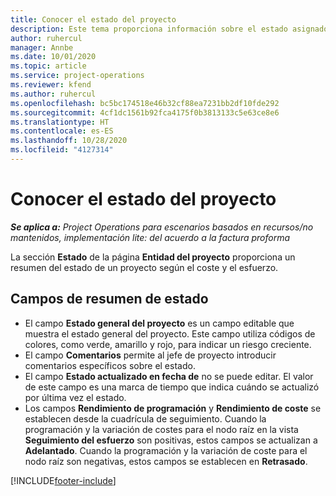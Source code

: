 ```yaml
---
title: Conocer el estado del proyecto
description: Este tema proporciona información sobre el estado asignado a proyectos en Dynamics 365 Project Operations.
author: ruhercul
manager: Annbe
ms.date: 10/01/2020
ms.topic: article
ms.service: project-operations
ms.reviewer: kfend
ms.author: ruhercul
ms.openlocfilehash: bc5bc174518e46b32cf88ea7231bb2df10fde292
ms.sourcegitcommit: 4cf1dc1561b92fca4175f0b3813133c5e63ce8e6
ms.translationtype: HT
ms.contentlocale: es-ES
ms.lasthandoff: 10/28/2020
ms.locfileid: "4127314"
---
```

# <a name="understand-project-status"></a>Conocer el estado del proyecto

_**Se aplica a:** Project Operations para escenarios basados en recursos/no mantenidos, implementación lite: del acuerdo a la factura proforma_


La sección **Estado** de la página **Entidad del proyecto** proporciona un resumen del estado de un proyecto según el coste y el esfuerzo.


## <a name="status-summary-fields"></a>Campos de resumen de estado

- El campo **Estado general del proyecto** es un campo editable que muestra el estado general del proyecto. Este campo utiliza códigos de colores, como verde, amarillo y rojo, para indicar un riesgo creciente. 
- El campo **Comentarios** permite al jefe de proyecto introducir comentarios específicos sobre el estado. 
- El campo **Estado actualizado en fecha de** no se puede editar. El valor de este campo es una marca de tiempo que indica cuándo se actualizó por última vez el estado.
- Los campos **Rendimiento de programación** y **Rendimiento de coste** se establecen desde la cuadrícula de seguimiento. Cuando la programación y la variación de costes para el nodo raíz en la vista **Seguimiento del esfuerzo** son positivas, estos campos se actualizan a **Adelantado**. Cuando la programación y la variación de coste para el nodo raíz son negativas, estos campos se establecen en **Retrasado**.


[!INCLUDE[footer-include](../includes/footer-banner.md)]